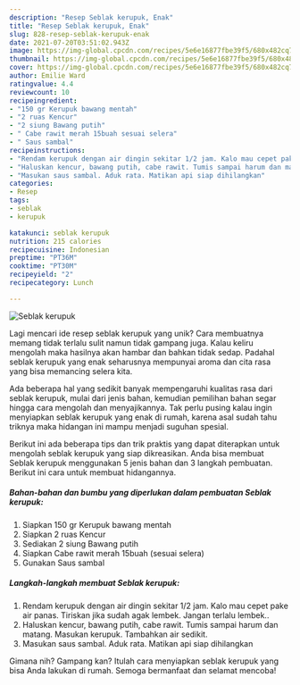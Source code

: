 ```yaml
---
description: "Resep Seblak kerupuk, Enak"
title: "Resep Seblak kerupuk, Enak"
slug: 828-resep-seblak-kerupuk-enak
date: 2021-07-20T03:51:02.943Z
image: https://img-global.cpcdn.com/recipes/5e6e16877fbe39f5/680x482cq70/seblak-kerupuk-foto-resep-utama.jpg
thumbnail: https://img-global.cpcdn.com/recipes/5e6e16877fbe39f5/680x482cq70/seblak-kerupuk-foto-resep-utama.jpg
cover: https://img-global.cpcdn.com/recipes/5e6e16877fbe39f5/680x482cq70/seblak-kerupuk-foto-resep-utama.jpg
author: Emilie Ward
ratingvalue: 4.4
reviewcount: 10
recipeingredient:
- "150 gr Kerupuk bawang mentah"
- "2 ruas Kencur"
- "2 siung Bawang putih"
- " Cabe rawit merah 15buah sesuai selera"
- " Saus sambal"
recipeinstructions:
- "Rendam kerupuk dengan air dingin sekitar 1/2 jam. Kalo mau cepet pake air panas. Tiriskan jika sudah agak lembek. Jangan terlalu lembek.."
- "Haluskan kencur, bawang putih, cabe rawit. Tumis sampai harum dan matang. Masukan kerupuk. Tambahkan air sedikit."
- "Masukan saus sambal. Aduk rata. Matikan api siap dihilangkan"
categories:
- Resep
tags:
- seblak
- kerupuk

katakunci: seblak kerupuk 
nutrition: 215 calories
recipecuisine: Indonesian
preptime: "PT36M"
cooktime: "PT30M"
recipeyield: "2"
recipecategory: Lunch

---
```



![Seblak kerupuk](https://img-global.cpcdn.com/recipes/5e6e16877fbe39f5/680x482cq70/seblak-kerupuk-foto-resep-utama.jpg)

Lagi mencari ide resep seblak kerupuk yang unik? Cara membuatnya memang tidak terlalu sulit namun tidak gampang juga. Kalau keliru mengolah maka hasilnya akan hambar dan bahkan tidak sedap. Padahal seblak kerupuk yang enak seharusnya mempunyai aroma dan cita rasa yang bisa memancing selera kita.



Ada beberapa hal yang sedikit banyak mempengaruhi kualitas rasa dari seblak kerupuk, mulai dari jenis bahan, kemudian pemilihan bahan segar hingga cara mengolah dan menyajikannya. Tak perlu pusing kalau ingin menyiapkan seblak kerupuk yang enak di rumah, karena asal sudah tahu triknya maka hidangan ini mampu menjadi suguhan spesial.


Berikut ini ada beberapa tips dan trik praktis yang dapat diterapkan untuk mengolah seblak kerupuk yang siap dikreasikan. Anda bisa membuat Seblak kerupuk menggunakan 5 jenis bahan dan 3 langkah pembuatan. Berikut ini cara untuk membuat hidangannya.

<!--inarticleads1-->

##### Bahan-bahan dan bumbu yang diperlukan dalam pembuatan Seblak kerupuk:

1. Siapkan 150 gr Kerupuk bawang mentah
1. Siapkan 2 ruas Kencur
1. Sediakan 2 siung Bawang putih
1. Siapkan  Cabe rawit merah 15buah (sesuai selera)
1. Gunakan  Saus sambal




<!--inarticleads2-->

##### Langkah-langkah membuat Seblak kerupuk:

1. Rendam kerupuk dengan air dingin sekitar 1/2 jam. Kalo mau cepet pake air panas. Tiriskan jika sudah agak lembek. Jangan terlalu lembek..
1. Haluskan kencur, bawang putih, cabe rawit. Tumis sampai harum dan matang. Masukan kerupuk. Tambahkan air sedikit.
1. Masukan saus sambal. Aduk rata. Matikan api siap dihilangkan




Gimana nih? Gampang kan? Itulah cara menyiapkan seblak kerupuk yang bisa Anda lakukan di rumah. Semoga bermanfaat dan selamat mencoba!
